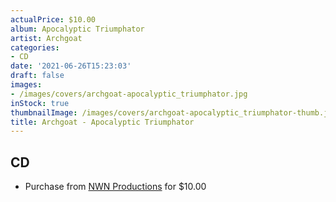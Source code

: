 ```yaml
---
actualPrice: $10.00
album: Apocalyptic Triumphator
artist: Archgoat
categories:
- CD
date: '2021-06-26T15:23:03'
draft: false
images:
- /images/covers/archgoat-apocalyptic_triumphator.jpg
inStock: true
thumbnailImage: /images/covers/archgoat-apocalyptic_triumphator-thumb.jpg
title: Archgoat - Apocalyptic Triumphator
---
```


## CD
* Purchase from [NWN Productions](http://shop.nwnprod.com/index.php?route=product/product&path=93&product_id=7884&sort=pd.name&order=ASC) for $10.00
